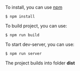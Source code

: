 To install, you can use [npm](https://npmjs.org/)

    $ npm install

To build project, you can use:

    $ npm run build

To start dev-server, you can use:

    $ npm run server

The project builds into folder **dist**